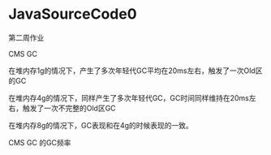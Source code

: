 # JavaSourceCode0
第二周作业

CMS GC 

在堆内存1g的情况下，产生了多次年轻代GC平均在20ms左右，触发了一次Old区的GC

在堆内存4g的情况下，同样产生了多次年轻代GC，GC时间同样维持在20ms左右，触发了一次不完整的Old区GC

在堆内存8g的情况下，GC表现和在4g的时候表现的一致。

CMS GC  的GC频率

